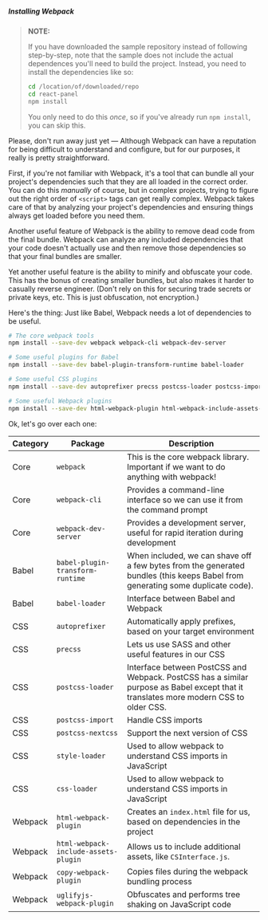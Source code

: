 ##### Installing Webpack

> **NOTE:**
>
> If you have downloaded the sample repository instead of following step-by-step, note that the sample does not include the actual dependences you'll need to build the project. Instead, you need to install the dependencies like so:
>
> ```bash
> cd /location/of/downloaded/repo
> cd react-panel
> npm install
> ```
>
> You only need to do this _once_, so if you've already run `npm install`, you can skip this.

Please, don't run away just yet &mdash; Although Webpack can have a reputation for being difficult to understand and configure, but for our purposes, it really is pretty straightforward.

First, if you're not familiar with Webpack, it's a tool that can bundle all your project's dependencies such that they are all loaded in the correct order. You can do this _manually_ of course, but in complex projects, trying to figure out the right order of `<script>` tags can get really complex. Webpack takes care of that by analyzing your project's dependencies and ensuring things always get loaded before you need them.

Another useful feature of Webpack is the ability to remove dead code from the final bundle. Webpack can analyze any included dependencies that your code doesn't actually use and then remove those dependencies so that your final bundles are smaller.

Yet another useful feature is the ability to minify and obfuscate your code. This has the bonus of creating smaller bundles, but also makes it harder to casually reverse engineer. (Don't rely on this for securing trade secrets or private keys, etc. This is just obfuscation, not encryption.)

Here's the thing: Just like Babel, Webpack needs a lot of dependencies to be useful.

```bash
# The core webpack tools
npm install --save-dev webpack webpack-cli webpack-dev-server

# Some useful plugins for Babel
npm install --save-dev babel-plugin-transform-runtime babel-loader

# Some useful CSS plugins
npm install --save-dev autoprefixer precss postcss-loader postcss-import postcss-cssnext style-loader css-loader

# Some useful Webpack plugins
npm install --save-dev html-webpack-plugin html-webpack-include-assets-plugin copy-webpack-plugin uglifyjs-webpack-plugin
```

Ok, let's go over each one:

Category | Package                          | Description
---------|----------------------------------|--------------
Core     | `webpack`                        | This is the core webpack library. Important if we want to do anything with webpack!
Core     | `webpack-cli`                    | Provides a command-line interface so we can use it from the command prompt
Core     | `webpack-dev-server`             | Provides a development server, useful for rapid iteration during development
Babel    | `babel-plugin-transform-runtime` | When included, we can shave off a few bytes from the generated bundles (this keeps Babel from generating some duplicate code).
Babel    | `babel-loader`                   | Interface between Babel and Webpack
CSS      | `autoprefixer`                   | Automatically apply prefixes, based on your target environment
CSS      | `precss`                         | Lets us use SASS and other useful features in our CSS
CSS      | `postcss-loader`                 | Interface between PostCSS and Webpack. PostCSS has a similar purpose as Babel except that it translates more modern CSS to older CSS.
CSS      | `postcss-import`                 | Handle CSS imports
CSS      | `postcss-nextcss`                | Support the next version of CSS
CSS      | `style-loader`                   | Used to allow webpack to understand CSS imports in JavaScript
CSS      | `css-loader`                     | Used to allow webpack to understand CSS imports in JavaScript
Webpack  | `html-webpack-plugin`            | Creates an `index.html` file for us, based on dependencies in the project
Webpack  | `html-webpack-include-assets-plugin` | Allows us to include additional assets, like `CSInterface.js`.
Webpack  | `copy-webpack-plugin`            | Copies files during the webpack bundling process
Webpack  | `uglifyjs-webpack-plugin`        | Obfuscates and performs tree shaking on JavaScript code